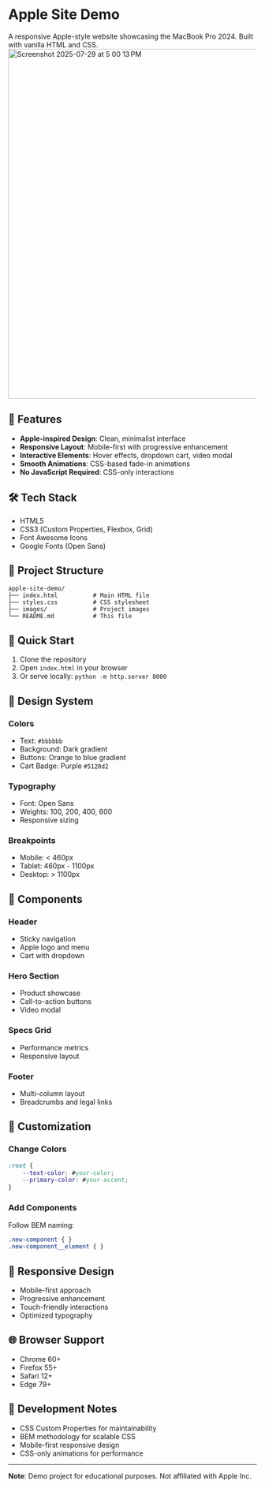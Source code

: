 # Apple Site Demo

A responsive Apple-style website showcasing the MacBook Pro 2024. Built with vanilla HTML and CSS.
<img width="1364" height="710" alt="Screenshot 2025-07-29 at 5 00 13 PM" src="https://github.com/user-attachments/assets/5114de0b-b720-4370-af89-69d924742368" />

## 🚀 Features

- **Apple-inspired Design**: Clean, minimalist interface
- **Responsive Layout**: Mobile-first with progressive enhancement
- **Interactive Elements**: Hover effects, dropdown cart, video modal
- **Smooth Animations**: CSS-based fade-in animations
- **No JavaScript Required**: CSS-only interactions

## 🛠️ Tech Stack

- HTML5
- CSS3 (Custom Properties, Flexbox, Grid)
- Font Awesome Icons
- Google Fonts (Open Sans)

## 📁 Project Structure

```
apple-site-demo/
├── index.html          # Main HTML file
├── styles.css          # CSS stylesheet
├── images/             # Project images
└── README.md           # This file
```

## 🚀 Quick Start

1. Clone the repository
2. Open `index.html` in your browser
3. Or serve locally: `python -m http.server 8000`

## 🎨 Design System

### Colors
- Text: `#bbbbbb`
- Background: Dark gradient
- Buttons: Orange to blue gradient
- Cart Badge: Purple `#5120d2`

### Typography
- Font: Open Sans
- Weights: 100, 200, 400, 600
- Responsive sizing

### Breakpoints
- Mobile: < 460px
- Tablet: 460px - 1100px
- Desktop: > 1100px

## 🎯 Components

### Header
- Sticky navigation
- Apple logo and menu
- Cart with dropdown

### Hero Section
- Product showcase
- Call-to-action buttons
- Video modal

### Specs Grid
- Performance metrics
- Responsive layout

### Footer
- Multi-column layout
- Breadcrumbs and legal links

## 🔧 Customization

### Change Colors
```css
:root {
    --text-color: #your-color;
    --primary-color: #your-accent;
}
```

### Add Components
Follow BEM naming:
```css
.new-component { }
.new-component__element { }
```

## 📱 Responsive Design

- Mobile-first approach
- Progressive enhancement
- Touch-friendly interactions
- Optimized typography

## 🌐 Browser Support

- Chrome 60+
- Firefox 55+
- Safari 12+
- Edge 79+

## 📝 Development Notes

- CSS Custom Properties for maintainability
- BEM methodology for scalable CSS
- Mobile-first responsive design
- CSS-only animations for performance

---

**Note**: Demo project for educational purposes. Not affiliated with Apple Inc. 
